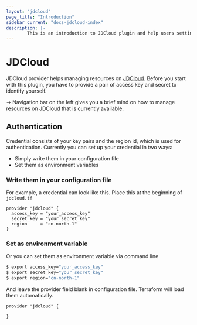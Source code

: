 ```yaml
---
layout: "jdcloud"
page_title: "Introduction"
sidebar_current: "docs-jdcloud-index"
description: |-
        This is an introduction to JDCloud plugin and help users setting up their credentials.
---
```


# JDCloud

JDCloud provider helps managing resources on [JDCloud](https://www.jdcloud.com/en/). Before you start with this plugin, 
you have to provide a pair of access key and secret to identify yourself. 

-> Navigation bar on the left gives you a brief mind on how to manage resources on JDCloud 
that is currently available.

## Authentication

Credential consists of your key pairs and the region id, which is used for authentication. 
Currently you can set up your credential in two ways: 

- Simply write them in your configuration file
- Set them as environment variables

### Write them in your configuration file

For example, a credential can look like this. Place this at the beginning of `jdcloud.tf`

```hcl
provider "jdcloud" {
  access_key = "your_access_key"
  secret_key = "your_secret_key"
  region     = "cn-north-1"
}
```

### Set as environment variable

Or you can set them as environment variable via command line

```bash
$ export access_key="your_access_key"
$ export secret_key="your_secret_key"
$ export region="cn-north-1"
```
And leave the provider field blank in configuration file. Terraform will load them automatically.

```hcl
provider "jdcloud" {

}
```
